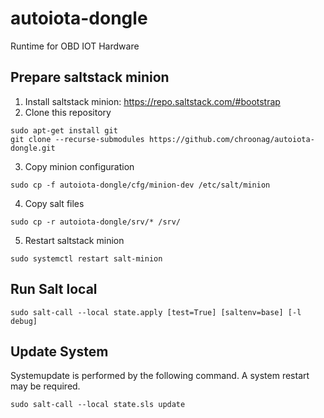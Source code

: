 # autoiota-dongle
Runtime for OBD IOT Hardware

## Prepare saltstack minion
1. Install saltstack minion: https://repo.saltstack.com/#bootstrap
2. Clone this repository
```
sudo apt-get install git
git clone --recurse-submodules https://github.com/chroonag/autoiota-dongle.git
```
3. Copy minion configuration
```
sudo cp -f autoiota-dongle/cfg/minion-dev /etc/salt/minion
```
4. Copy salt files
```
sudo cp -r autoiota-dongle/srv/* /srv/
```
5. Restart saltstack minion
```
sudo systemctl restart salt-minion
```

## Run Salt local
```
sudo salt-call --local state.apply [test=True] [saltenv=base] [-l debug]
```


## Update System
Systemupdate is performed by the following command. A system restart may be required.
```
sudo salt-call --local state.sls update
```
